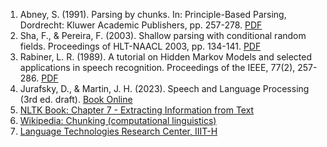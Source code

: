 1. Abney, S. (1991). Parsing by chunks. In: Principle-Based Parsing, Dordrecht: Kluwer Academic Publishers, pp. 257-278. [PDF](https://www.aclweb.org/anthology/J93-2001.pdf)
2. Sha, F., & Pereira, F. (2003). Shallow parsing with conditional random fields. Proceedings of HLT-NAACL 2003, pp. 134-141. [PDF](https://www.aclweb.org/anthology/N03-1022.pdf)
3. Rabiner, L. R. (1989). A tutorial on Hidden Markov Models and selected applications in speech recognition. Proceedings of the IEEE, 77(2), 257-286. [PDF](https://ieeexplore.ieee.org/document/18626)
4. Jurafsky, D., & Martin, J. H. (2023). Speech and Language Processing (3rd ed. draft). [Book Online](https://web.stanford.edu/~jurafsky/slp3/)
5. [NLTK Book: Chapter 7 - Extracting Information from Text](https://www.nltk.org/book/ch07.html)
6. [Wikipedia: Chunking (computational linguistics)](https://en.wikipedia.org/wiki/Chunking_(computational_linguistics))
7. [Language Technologies Research Center, IIIT-H](http://iiit.academia.edu/Departments/Language_Technologies_Research_Centre_LTRC_)